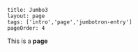 ```
title: Jumbo3
layout: page
tags: ['intro','page','jumbotron-entry']
pageOrder: 4
```

This is a **page**
